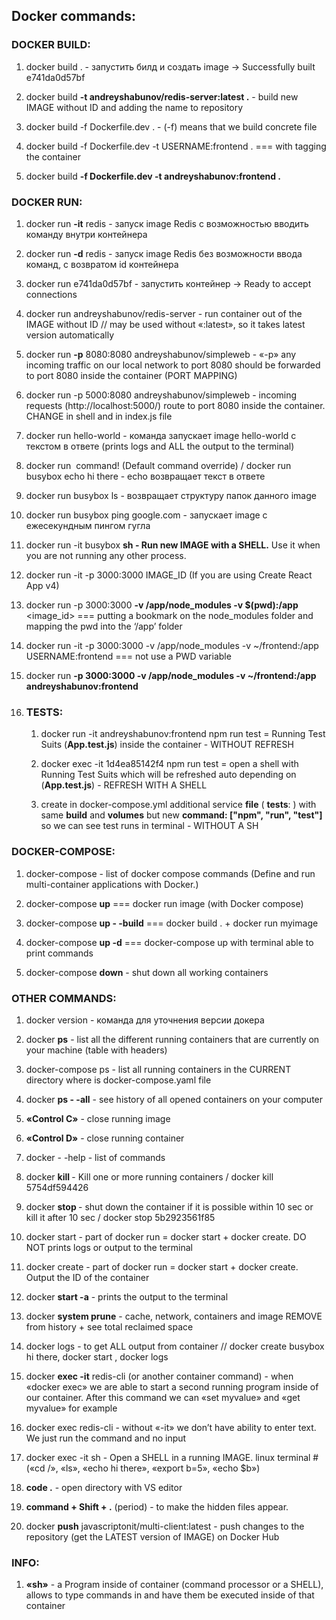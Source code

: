 ## Docker commands:

### DOCKER BUILD:

1. docker build . - запустить билд и создать image -> Successfully built e741da0d57bf

2. docker build **-t andreyshabunov/redis-server:latest .** - build new IMAGE without ID and adding the name to repository

3. docker build -f Dockerfile.dev . - (-f) means that we build concrete file

4. docker build -f Dockerfile.dev -t USERNAME:frontend . === with tagging the container

5. docker build **-f Dockerfile.dev -t andreyshabunov:frontend .**

### DOCKER RUN:

1. docker run **-it** redis - запуск image Redis с возможностью вводить команду внутри контейнера

2. docker run **-d** redis - запуск image Redis без возможности ввода команд, с возвратом id контейнера

3. docker run e741da0d57bf - запустить контейнер -> Ready to accept connections

4. docker run andreyshabunov/redis-server - run container out of the IMAGE without ID // may be used without «:latest», so it takes latest version automatically

5. docker run **-p** 8080:8080 andreyshabunov/simpleweb - «-p» any incoming traffic on our local network to port 8080 should be forwarded to port 8080 inside the container (PORT MAPPING)

6. docker run -p 5000:8080 andreyshabunov/simpleweb - incoming requests (http://localhost:5000/) route to port 8080 inside the container. CHANGE in shell and in index.js file

7. docker run hello-world - команда запускает image hello-world с текстом в ответе (prints logs and ALL the output to the terminal)

8. docker run <image name> command! (Default command override) / docker run busybox echo hi there - echo возвращает текст в ответе

9. docker run busybox ls - возвращает структуру папок данного image

10. docker run busybox ping google.com - запускает image с ежесекундным пингом гугла

11. docker run -it busybox **sh - Run new IMAGE with a SHELL.** Use it when you are not running any other process.

12. docker run -it -p 3000:3000 IMAGE_ID (If you are using Create React App v4)

13. docker run -p 3000:3000 **-v /app/node_modules -v $(pwd):/app** <image_id> === putting a bookmark on the node_modules folder and mapping the pwd into the ‘/app’ folder

14. docker run -it -p 3000:3000 -v /app/node_modules -v ~/frontend:/app USERNAME:frontend === not use a PWD variable

15. docker run **-p 3000:3000 -v /app/node_modules -v ~/frontend:/app andreyshabunov:frontend**

16. ### TESTS: 

    1. docker run -it andreyshabunov:frontend npm run test = Running Test Suits (**App.test.js**) inside the container - WITHOUT REFRESH
    
    2. docker exec -it 1d4ea85142f4 npm run test = open a shell with Running Test Suits which will be refreshed auto depending on (**App.test.js**) - REFRESH WITH A SHELL
    
    3. create in docker-compose.yml additional service **file** (  **tests**: ) with same **build** and **volumes** but new **command: ["npm", "run", "test"]** so we can see test runs in terminal - WITHOUT A SH

### DOCKER-COMPOSE:

1. docker-compose - list of docker compose commands (Define and run multi-container applications with Docker.)

2. docker-compose **up** === docker run image (with Docker compose)

3. docker-compose **up - -build** === docker build . + docker run myimage

4. docker-compose **up -d** === docker-compose up with terminal able to print commands

5. docker-compose **down** - shut down all working containers

### OTHER COMMANDS:

1. docker version - команда для уточнения версии докера

2. docker **ps** - list all the different running containers that are currently on your machine  (table with headers)

3. docker-compose ps - list all running containers in the CURRENT directory where is docker-compose.yaml file

4. docker **ps - -all**  - see history of all opened containers on your computer

5. **«Control C»** - close running image

6. **«Control D»** - close running container

7. docker - -help - list of commands

8. docker **kill <CONTAINER ID>** - Kill one or more running containers / docker kill 5754df594426

9. docker **stop <CONTAINER ID>** - shut down the container if it is possible within 10 sec or kill it after 10 sec / docker stop 5b2923561f85

10. docker start <CONTAINER ID> - part of docker run = docker start + docker create. DO NOT prints logs or output to the terminal

11. docker create - part of docker run = docker start + docker create. Output the ID of the container

12. docker **start -a** - prints the output to the terminal

13. docker **system prune** - cache, network, containers and image REMOVE from history + see total reclaimed space

14. docker logs <CONTAINER ID> - to get ALL output from container // docker create busybox hi there, docker start <CONTAINER ID>, docker logs <CONTAINER ID>

15. docker **exec -it** <CONTAINER ID> redis-cli (or another container command) - when «docker exec» we are able to start a second running program inside of our container. After this command we can «set myvalue» and «get myvalue» for example

16. docker exec <CONTAINER ID> redis-cli - without «-it» we don’t have ability to enter text. We just run the command and no input

17. docker exec -it <CONTAINER ID> sh - Open a SHELL in a running IMAGE. linux terminal # («cd /», «ls», «echo hi there», «export b=5», «echo $b»)

18. **code .** - open directory with VS editor

19. **command + Shift + .** (period) - to make the hidden files appear.

20. docker **push** javascriptonit/multi-client:latest - push changes to the repository (get the LATEST version of IMAGE) on Docker Hub

### INFO:

1. **«sh»** - a Program inside of container (command processor or a SHELL), allows to type commands in and have them be executed inside of that container